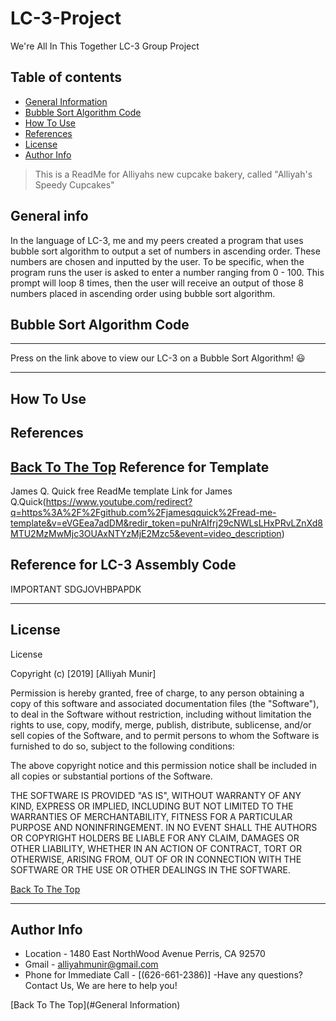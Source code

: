 # LC-3-Project
We're All In This Together LC-3 Group Project
## Table of contents
- [General Information](#General-Information)
- [Bubble Sort Algorithm Code](#Bubble-Sort-Algorith-Code)
- [How To Use](#how-to-use)
- [References](#references)
- [License](#license)
- [Author Info](#author-info)

> This is a ReadMe for Alliyahs new cupcake bakery, called "Alliyah's Speedy Cupcakes"

## General info
In the language of LC-3, me and my peers created a program that uses bubble sort algorithm to output a set of numbers in ascending order. These numbers are chosen and inputted by the user. To be specific, when the program runs the user is asked to enter a number ranging from 0 - 100. This prompt will loop 8 times, then the user will receive an output of those 8 numbers placed in ascending order using bubble sort algorithm. 


## Bubble Sort Algorithm Code
----
Press on the link above to view our LC-3 on a Bubble Sort Algorithm! 😃

---

## How To Use


## References
[Back To The Top](#General-Information)
Reference for Template
-------------------------------------------
 James Q. Quick free ReadMe template 
 Link for James Q.Quick(https://www.youtube.com/redirect?q=https%3A%2F%2Fgithub.com%2Fjamesqquick%2Fread-me-template&v=eVGEea7adDM&redir_token=puNrAIfrj29cNWLsLHxPRvLZnXd8MTU2MzMwMjc3OUAxNTYzMjE2Mzc5&event=video_description)

Reference for LC-3 Assembly Code
-------------------------------------------


IMPORTANT SDGJOVHBPAPDK


---

## License

 License

Copyright (c) [2019] [Alliyah Munir]

Permission is hereby granted, free of charge, to any person obtaining a copy
of this software and associated documentation files (the "Software"), to deal
in the Software without restriction, including without limitation the rights
to use, copy, modify, merge, publish, distribute, sublicense, and/or sell
copies of the Software, and to permit persons to whom the Software is
furnished to do so, subject to the following conditions:

The above copyright notice and this permission notice shall be included in all
copies or substantial portions of the Software.

THE SOFTWARE IS PROVIDED "AS IS", WITHOUT WARRANTY OF ANY KIND, EXPRESS OR
IMPLIED, INCLUDING BUT NOT LIMITED TO THE WARRANTIES OF MERCHANTABILITY,
FITNESS FOR A PARTICULAR PURPOSE AND NONINFRINGEMENT. IN NO EVENT SHALL THE
AUTHORS OR COPYRIGHT HOLDERS BE LIABLE FOR ANY CLAIM, DAMAGES OR OTHER
LIABILITY, WHETHER IN AN ACTION OF CONTRACT, TORT OR OTHERWISE, ARISING FROM,
OUT OF OR IN CONNECTION WITH THE SOFTWARE OR THE USE OR OTHER DEALINGS IN THE
SOFTWARE.

[Back To The Top](#General-Information)

---

## Author Info
- Location - 1480 East NorthWood Avenue Perris, CA 92570
- Gmail - [alliyahmunir@gmail.com](https://gmail.com/alliyahmunir)
- Phone for Immediate Call - [(626-661-2386)]
-Have any questions? Contact Us, We are here to help you!

[Back To The Top](#General Information)
